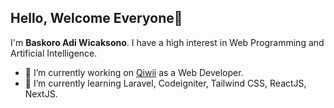 ## Hello, Welcome Everyone👋

I'm **Baskoro Adi Wicaksono**. I have a high interest in Web Programming and Artificial Intelligence.

- 🔭 I’m currently working on [Qiwii](https://qiwii.id) as a Web Developer.
- 🌱 I’m currently learning Laravel, Codeigniter, Tailwind CSS, ReactJS, NextJS.


<!--

### Social Media : 

- LinkedIn : [in/baskoroadiw](https://www.linkedin.com/in/baskoroadiw)

- My Website : [baskoroadi.com](https://baskoroadi.com)
- Telegram : [baskoroadiw.t.me](https://baskoroadiw.t.me)
- Instagram : [@baskoroadii](https://www.instagram.com/baskoroadii)

-->

<!--
**baskoroadiw/baskoroadiw** is a ✨ _special_ ✨ repository because its `README.md` (this file) appears on your GitHub profile.

Here are some ideas to get you started:

- 🔭 I’m currently working on ...
- 🌱 I’m currently learning ...
- 👯 I’m looking to collaborate on ...
- 🤔 I’m looking for help with ...
- 💬 Ask me about ...
- 📫 How to reach me: ...
- 😄 Pronouns: ...
- ⚡ Fun fact: ...
-->
